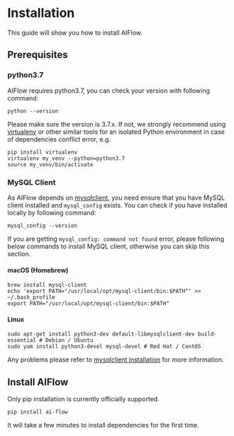 # Installation

This guide will show you how to install AIFlow.

## Prerequisites

### python3.7

AIFlow requires python3.7, you can check your version with following command:
```shell script
python --version
```
Please make sure the version is 3.7.x. If not, we strongly recommend using [virtualenv](https://virtualenv.pypa.io/en/latest/index.html) or other similar tools for an isolated Python environment in case of dependencies conflict error, e.g.

```shell
pip install virtualenv
virtualenv my_venv --python=python3.7
source my_venv/bin/activate
```

### MySQL Client
As AIFlow depends on [mysqlclient](https://github.com/PyMySQL/mysqlclient), you need ensure that you have MySQL client installed and `mysql_config` exists. You can check if you have installed locally by following command:
```
mysql_config --version
```
If you are getting `mysql_config: command not found` error, please following below commands to install MySQL client, otherwise you can skip this section.

#### macOS (Homebrew)

```
brew install mysql-client
echo 'export PATH="/usr/local/opt/mysql-client/bin:$PATH"' >> ~/.bash_profile
export PATH="/usr/local/opt/mysql-client/bin:$PATH"
```

#### Linux

```
sudo apt-get install python3-dev default-libmysqlclient-dev build-essential # Debian / Ubuntu
sudo yum install python3-devel mysql-devel # Red Hat / CentOS
```
Any problems please refer to [mysqlclient installation](https://github.com/PyMySQL/mysqlclient#install) for more information.

## Install AIFlow

Only pip installation is currently officially supported.

```
pip install ai-flow
```
It will take a few minutes to install dependencies for the first time.